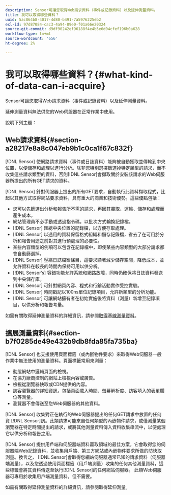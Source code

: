 ```yaml
---
description: Sensor可讓您取得Web請求資料（事件或記錄資料）以及延伸測量資料。
title: 我可以取得哪些資料？
uuid: 5ac864b8-4017-4d80-b491-7a5976225eb2
exl-id: 97d87084-cac3-4a94-89e0-f01a66e20324
source-git-commit: d9df90242ef96188f4e4b5e6d04cfef196b0a628
workflow-type: tm+mt
source-wordcount: '656'
ht-degree: 2%

---
```


# 我可以取得哪些資料？{#what-kind-of-data-can-i-acquire}

Sensor可讓您取得Web請求資料（事件或記錄資料）以及延伸測量資料。

延伸測量資料無法供您的Web伺服器在正常作業中使用。

說明下列主題：

## Web請求資料{#section-a28217e8a8c047eb9b1c0ca1f67c832f}

[!DNL Sensor] 使網路請求資料（事件或日誌資料）能夠被自動獲取並傳輸到中央位置，以便儲存和處理以進行分析。除非您特別選擇篩選掉特定類型的請求，而不收集這些請求類型的資料，否則[!DNL Sensor]會擷取關於安裝該請求的Web伺服器所提出的所有GET請求的資料。

[!DNL Sensor] 針對伺服器上提出的所有GET要求，自動執行此資料擷取程式，比起以其他方式取得網站要求資料，具有重大的商業和技術優勢。這些優點包括：

* 您可以先篩選出分析和報告所不需的請求，再因其贏取、運輸、儲存和處理而產生成本。
* 網站管理員不必手動或透過指令碼，以批次方式輪換記錄檔。
* [!DNL Sensor] 匯總中央位置的記錄檔，以方便存取處理。
* [!DNL Sensor] 以通用的資料保留格式組織和儲存記錄檔，省去了在可用於分析和報告用途之前對其進行預處理的必要性。
* 某些內容類型的例項可以包含在記錄檔中，即使某些內容類型的大部分請求都會自動篩選掉。
* [!DNL Sensor] 壓縮日誌檔案條目，這要求顯著減少儲存空間，降低成本，並允許資料在較長的時間內保持可用以供分析。
* [!DNL Sensor’s] 容錯功能允許系統和網路故障，同時仍確保將日誌資料發送到中央儲存庫。
* [!DNL Sensor] 可針對網頁內容、程式和行銷活動實作受控實驗。
* [!DNL Sensor] 時間戳記以100ns單位記錄項目，允許新類型的分析功能。
* [!DNL Sensor] 可讓網站擁有者在初始實施後將資料（測量）新增至記錄項目，以供分析和報告考量。

如需有關取得延伸測量資料的詳細資訊，請參閱[取得基線測量資料](../../home/c-undst-pg-tag/c-acq-bsln-msmts/c-acq-bsln-msmts.md#concept-ed9b4b21693a4bafac75d60708b9b6fe)。

## 擴展測量資料{#section-b7f0285de49e432b9db8fda85fa735ba}

[!DNL Sensor] 也支援使用頁面標籤（或內嵌物件要求）來取得Web伺服器一般作業中無法使用的測量資料。頁面標籤常用來測量：

* 動態網站中邏輯頁面的檢視。
* 在協力廠商控制的網站上檢視內容或廣告。
* 檢視從瀏覽器快取或CDN提供的內容。
* 訪客瀏覽器的詳細資訊，包括頁面載入時間、螢幕解析度、訪客填入的表單欄位等測量。
* 瀏覽器不會傳送至您Web伺服器的其他資料。

[!DNL Sensor] 收集對正在執行的Web伺服器提出的任何GET請求中放置的任何資 [!DNL Sensor]訊。此類請求可能來自任何類型的內嵌物件請求，或僅測量某個瀏覽器在特定時間提出的請求，或將其他測量資料傳入資料收集串流中，以便處理它以供分析和報告之用。

[!DNL Sensor] 提供用戶端和伺服器端資料贏取領域的最佳方案，它會取得您的伺服器端Web記錄資料，並收集用戶端、第三方網站或內嵌物件要求所做的防快取測量。換言之， [!DNL Sensor]會取得您網站伺服器通常已知的請求資料（伺服器端測量），以及您透過使用頁面標籤（用戶端測量）收集的任何其他測量資料，這些標籤會將其資料傳送至執行[!DNL Sensor]的任何網站伺服器。 此類Web伺服器可專用於收集用戶端測量資料，但不需要。

如需有關取得延伸測量資料的詳細資訊，請參閱取得延伸測量[](../../home/c-undst-pg-tag/c-acq-ext-msmt/c-acq-ext-msmt.md#concept-d171a6d2bde843cdb65bcfe69c6a4944)。

